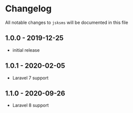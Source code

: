 # Changelog

All notable changes to `jsksms` will be documented in this file

## 1.0.0 - 2019-12-25

- initial release

## 1.0.1 - 2020-02-05

- Laravel 7 support

## 1.1.0 - 2020-09-26

- Laravel 8 support
